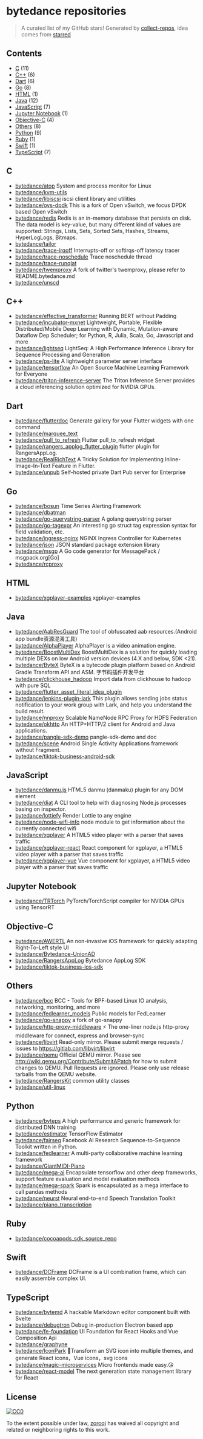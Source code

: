 # bytedance repositories


> A curated list of my GitHub stars!  Generated by [collect-repos](https://github.com/zoroqi/collect-repos), idea comes from [starred](https://github.com/maguowei/starred)  


## Contents

- [C](#c) (11)
- [C++](#c++) (6)
- [Dart](#dart) (6)
- [Go](#go) (8)
- [HTML](#html) (1)
- [Java](#java) (12)
- [JavaScript](#javascript) (7)
- [Jupyter Notebook](#jupyter-notebook) (1)
- [Objective-C](#objective-c) (4)
- [Others](#others) (8)
- [Python](#python) (9)
- [Ruby](#ruby) (1)
- [Swift](#swift) (1)
- [TypeScript](#typescript) (7)

## C

- [bytedance/atop](https://github.com/bytedance/atop) System and process monitor for Linux
- [bytedance/kvm-utils](https://github.com/bytedance/kvm-utils) 
- [bytedance/libiscsi](https://github.com/bytedance/libiscsi) iscsi client library and utilities
- [bytedance/ovs-dpdk](https://github.com/bytedance/ovs-dpdk) This is a fork of Open vSwitch, we focus DPDK based Open vSwitch
- [bytedance/redis](https://github.com/bytedance/redis) Redis is an in-memory database that persists on disk. The data model is key-value, but many different kind of values are supported: Strings, Lists, Sets, Sorted Sets, Hashes, Streams, HyperLogLogs, Bitmaps.
- [bytedance/tailor](https://github.com/bytedance/tailor) 
- [bytedance/trace-irqoff](https://github.com/bytedance/trace-irqoff) Interrupts-off or softirqs-off latency tracer
- [bytedance/trace-noschedule](https://github.com/bytedance/trace-noschedule) Trace noschedule thread
- [bytedance/trace-runqlat](https://github.com/bytedance/trace-runqlat) 
- [bytedance/twemproxy](https://github.com/bytedance/twemproxy) A fork of twitter's twemproxy, please refer to README.bytedance.md
- [bytedance/unscd](https://github.com/bytedance/unscd) 

## C++

- [bytedance/effective_transformer](https://github.com/bytedance/effective_transformer) Running BERT without Padding
- [bytedance/incubator-mxnet](https://github.com/bytedance/incubator-mxnet) Lightweight, Portable, Flexible Distributed/Mobile Deep Learning with Dynamic, Mutation-aware Dataflow Dep Scheduler; for Python, R, Julia, Scala, Go, Javascript and more
- [bytedance/lightseq](https://github.com/bytedance/lightseq) LightSeq: A High Performance Inference Library for Sequence Processing and Generation
- [bytedance/ps-lite](https://github.com/bytedance/ps-lite) A lightweight parameter server interface
- [bytedance/tensorflow](https://github.com/bytedance/tensorflow) An Open Source Machine Learning Framework for Everyone
- [bytedance/triton-inference-server](https://github.com/bytedance/triton-inference-server) The Triton Inference Server provides a cloud inferencing solution optimized for NVIDIA GPUs. 

## Dart

- [bytedance/flutterdoc](https://github.com/bytedance/flutterdoc) Generate gallery for your Flutter widgets with one command
- [bytedance/marquee_text](https://github.com/bytedance/marquee_text) 
- [bytedance/pull_to_refresh](https://github.com/bytedance/pull_to_refresh) Flutter pull_to_refresh widget
- [bytedance/rangers_applog_flutter_plugin](https://github.com/bytedance/rangers_applog_flutter_plugin) flutter plugin for RangersAppLog.
- [bytedance/RealRichText](https://github.com/bytedance/RealRichText)  A Tricky Solution for Implementing Inline-Image-In-Text Feature in Flutter.
- [bytedance/unpub](https://github.com/bytedance/unpub) Self-hosted private Dart Pub server for Enterprise

## Go

- [bytedance/bosun](https://github.com/bytedance/bosun) Time Series Alerting Framework
- [bytedance/dbatman](https://github.com/bytedance/dbatman) 
- [bytedance/go-querystring-parser](https://github.com/bytedance/go-querystring-parser) A golang querystring parser
- [bytedance/go-tagexpr](https://github.com/bytedance/go-tagexpr) An interesting go struct tag expression syntax for field validation, etc.
- [bytedance/ingress-nginx](https://github.com/bytedance/ingress-nginx) NGINX Ingress Controller for Kubernetes
- [bytedance/json](https://github.com/bytedance/json) JSON standard package extension library
- [bytedance/msgp](https://github.com/bytedance/msgp) A Go code generator for MessagePack / msgpack.org[Go]
- [bytedance/rcproxy](https://github.com/bytedance/rcproxy) 

## HTML

- [bytedance/xgplayer-examples](https://github.com/bytedance/xgplayer-examples) xgplayer-examples

## Java

- [bytedance/AabResGuard](https://github.com/bytedance/AabResGuard) The tool of obfuscated aab resources.(Android app bundle资源混淆工具)
- [bytedance/AlphaPlayer](https://github.com/bytedance/AlphaPlayer) AlphaPlayer is a video animation engine.
- [bytedance/BoostMultiDex](https://github.com/bytedance/BoostMultiDex) BoostMultiDex is a solution for quickly loading multiple DEXs on low Android version devices (4.X and below, SDK <21).
- [bytedance/ByteX](https://github.com/bytedance/ByteX) ByteX is a bytecode plugin platform based on Android Gradle Transform API and ASM.  字节码插件开发平台
- [bytedance/clickhouse_hadoop](https://github.com/bytedance/clickhouse_hadoop) Import data from clickhouse to hadoop with pure SQL
- [bytedance/flutter_asset_literal_idea_plugin](https://github.com/bytedance/flutter_asset_literal_idea_plugin) 
- [bytedance/jenkins-plugin-lark](https://github.com/bytedance/jenkins-plugin-lark) This plugin allows sending jobs status notification to your work group with Lark, and help you understand the build result.
- [bytedance/nnproxy](https://github.com/bytedance/nnproxy) Scalable NameNode RPC Proxy for HDFS Federation
- [bytedance/okhttp](https://github.com/bytedance/okhttp) An HTTP+HTTP/2 client for Android and Java applications.
- [bytedance/pangle-sdk-demo](https://github.com/bytedance/pangle-sdk-demo) pangle-sdk-demo and doc 
- [bytedance/scene](https://github.com/bytedance/scene) Android Single Activity Applications framework without Fragment.
- [bytedance/tiktok-business-android-sdk](https://github.com/bytedance/tiktok-business-android-sdk) 

## JavaScript

- [bytedance/danmu.js](https://github.com/bytedance/danmu.js) HTML5 danmu (danmaku) plugin for any DOM element
- [bytedance/diat](https://github.com/bytedance/diat) A CLI tool to help with diagnosing Node.js processes basing on inspector.
- [bytedance/lottiefy](https://github.com/bytedance/lottiefy) Render Lottie to any engine
- [bytedance/node-wifi-info](https://github.com/bytedance/node-wifi-info) node module to get information about the currently connected wifi
- [bytedance/xgplayer](https://github.com/bytedance/xgplayer) A HTML5 video player with a parser that saves traffic
- [bytedance/xgplayer-react](https://github.com/bytedance/xgplayer-react) React component for xgplayer, a HTML5 video player with a parser that saves traffic
- [bytedance/xgplayer-vue](https://github.com/bytedance/xgplayer-vue) Vue component for xgplayer, a HTML5 video player with a parser that saves traffic

## Jupyter Notebook

- [bytedance/TRTorch](https://github.com/bytedance/TRTorch) PyTorch/TorchScript compiler for NVIDIA GPUs using TensorRT

## Objective-C

- [bytedance/AWERTL](https://github.com/bytedance/AWERTL) An non-invasive iOS framework for quickly adapting Right-To-Left style UI
- [bytedance/Bytedance-UnionAD](https://github.com/bytedance/Bytedance-UnionAD) 
- [bytedance/RangersAppLog](https://github.com/bytedance/RangersAppLog) Bytedance AppLog SDK
- [bytedance/tiktok-business-ios-sdk](https://github.com/bytedance/tiktok-business-ios-sdk) 

## Others

- [bytedance/bcc](https://github.com/bytedance/bcc) BCC - Tools for BPF-based Linux IO analysis, networking, monitoring, and more
- [bytedance/fedlearner_models](https://github.com/bytedance/fedlearner_models) Public models for FedLearner
- [bytedance/go-snappy](https://github.com/bytedance/go-snappy) a fork of go-snappy
- [bytedance/http-proxy-middleware](https://github.com/bytedance/http-proxy-middleware) :zap: The one-liner node.js http-proxy middleware for connect, express and browser-sync
- [bytedance/libvirt](https://github.com/bytedance/libvirt) Read-only mirror. Please submit merge requests / issues to https://gitlab.com/libvirt/libvirt
- [bytedance/qemu](https://github.com/bytedance/qemu) Official QEMU mirror. Please see http://wiki.qemu.org/Contribute/SubmitAPatch for how to submit changes to QEMU. Pull Requests are ignored. Please only use release tarballs from the QEMU website.
- [bytedance/RangersKit](https://github.com/bytedance/RangersKit) common utility classes
- [bytedance/util-linux](https://github.com/bytedance/util-linux) 

## Python

- [bytedance/byteps](https://github.com/bytedance/byteps) A high performance and generic framework for distributed DNN training
- [bytedance/estimator](https://github.com/bytedance/estimator) TensorFlow Estimator
- [bytedance/fairseq](https://github.com/bytedance/fairseq) Facebook AI Research Sequence-to-Sequence Toolkit written in Python.
- [bytedance/fedlearner](https://github.com/bytedance/fedlearner) A multi-party collaborative machine learning framework
- [bytedance/GiantMIDI-Piano](https://github.com/bytedance/GiantMIDI-Piano) 
- [bytedance/mega-ai](https://github.com/bytedance/mega-ai) Encapsulate tensorflow and other deep frameworks, support feature evaluation and model evaluation methods
- [bytedance/mega-spark](https://github.com/bytedance/mega-spark) Spark is encapsulated as a mega interface to call pandas methods
- [bytedance/neurst](https://github.com/bytedance/neurst) Neural end-to-end Speech Translation Toolkit
- [bytedance/piano_transcription](https://github.com/bytedance/piano_transcription) 

## Ruby

- [bytedance/cocoapods_sdk_source_repo](https://github.com/bytedance/cocoapods_sdk_source_repo) 

## Swift

- [bytedance/DCFrame](https://github.com/bytedance/DCFrame) DCFrame is a UI combination frame, which can easily assemble complex UI.

## TypeScript

- [bytedance/bytemd](https://github.com/bytedance/bytemd) A hackable Markdown editor component built with Svelte
- [bytedance/debugtron](https://github.com/bytedance/debugtron) Debug in-production Electron based app
- [bytedance/fe-foundation](https://github.com/bytedance/fe-foundation) UI Foundation for React Hooks and Vue Composition Api 
- [bytedance/graphyne](https://github.com/bytedance/graphyne) 
- [bytedance/IconPark](https://github.com/bytedance/IconPark) 🍎Transform an SVG icon into multiple themes, and generate React icons，Vue icons，svg icons
- [bytedance/magic-microservices](https://github.com/bytedance/magic-microservices) Micro frontends made easy.😘
- [bytedance/react-model](https://github.com/bytedance/react-model) The next generation state management library for React


## License

[![CC0](http://mirrors.creativecommons.org/presskit/buttons/88x31/svg/cc-zero.svg)](https://creativecommons.org/publicdomain/zero/1.0/)

To the extent possible under law, [zoroqi](https://github.com/zoroqi) has waived all copyright and related or neighboring rights to this work.
